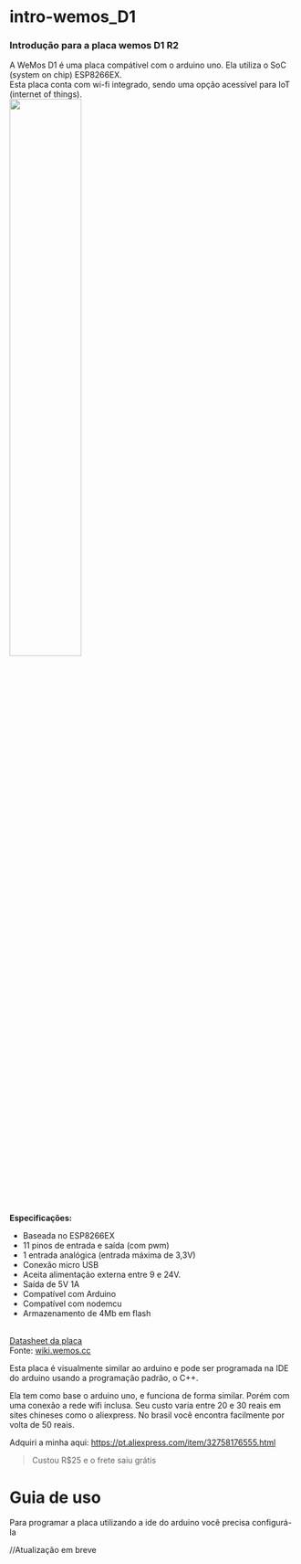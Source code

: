 # intro-wemos_D1
<h3>Introdução para a placa wemos D1 R2</h3>  
  
A WeMos D1 é uma placa compátivel com o arduino uno. Ela utiliza o SoC (system on chip) ESP8266EX. <br/>
Esta placa conta com wi-fi integrado, sendo uma opção acessível para IoT (internet of things).  <br/>
<img width="50%" src="https://user-images.githubusercontent.com/53026536/69000547-24082000-08b0-11ea-93b5-ef82466e5f68.jpg">
<br/>
<strong>Especificações:</strong>
<ul>
<li>Baseada no ESP8266EX</li>  
<li>11 pinos de entrada e saída (com pwm)</li>  
<li>1 entrada analógica (entrada máxima de 3,3V)</li>  
<li>Conexão micro USB</li>  
<li>Aceita alimentação externa entre 9 e 24V.</li>  
<li>Saída de 5V 1A</li>  
<li>Compatível com Arduino</li>  
<li>Compatível com nodemcu</li>  
<li>Armazenamento de 4Mb em flash</li>  
</ul> <br/> 
<a href="https://wiki.wemos.cc/_media/products:d1:d1_v2.0.0.pdf">Datasheet da placa</a> <br/> 
Fonte: <a href="https://wiki.wemos.cc/products:d1:d1">wiki.wemos.cc</a> <br/> 

<p>Esta placa é visualmente similar ao arduino e pode ser programada na IDE do arduino usando a programação padrão, o C++. <p/>

<p>Ela tem como base o arduino uno, e funciona de forma similar. Porém com uma conexão a rede wifi inclusa. 
Seu custo varia entre 20 e 30 reais em sites chineses como o aliexpress. No brasil você encontra facilmente por volta de 50 reais. <p/>

<p>Adquiri a minha aqui: <a href="https://pt.aliexpress.com/item/32758176555.html">https://pt.aliexpress.com/item/32758176555.html</a>
<p/>

>Custou R$25 e o frete saiu grátis

<h1>Guia de uso</h1>
<p>Para programar a placa utilizando a ide do arduino você precisa configurá-la</p>

//Atualização em breve
